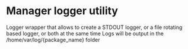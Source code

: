 # Manager logger utility
Logger wrapper that allows to create a STDOUT logger, or a file rotating based logger, or both at the same time
Logs will be output in the /home/var/log/{package_name} folder
